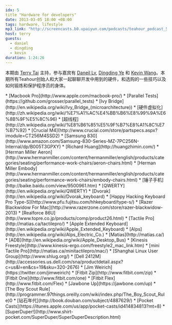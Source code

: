 ```yaml
---
idx: 5
title "Hardware for developers"
date: 2013-03-05 18:00 +08:00
tags: hardware, lifestyle
mp3_link: "http://screencasts.b0.upaiyun.com/podcasts/teahour_podcast_5.m4a"
host: terry
guests:
  - daniel
  - dingding
  - kevin
duration: 1:24:26
---
```


本期由 [Terry Tai](http://terrytai.com) 主持，参与嘉宾有 [Daneil Lv](http://lvguoning.com), [Dingding Ye](http://yedingding.com) 和 [Kevin Wang](http://knwang.com)。本期所有Teahour创始人和大家一起聊聊开发中用到的硬件，和选购的一些技巧以及如何锻炼和保护程序员的身体。


<section class="notes" markdown="1">
* [Macbook Pro](http://www.apple.com/macbook-pro/)
* [Parallel Tests](https://github.com/grosser/parallel_tests)
* [Ivy Bridge](http://en.wikipedia.org/wiki/Ivy_Bridge_(microarchitecture))
* [硬件虚拟化](http://zh.wikipedia.org/wiki/%E7%A1%AC%E4%BB%B6%E8%99%9A%E6%8B%9F%E5%8C%96)
* [超线程](http://zh.wikipedia.org/wiki/%E8%B6%85%E5%9F%B7%E8%A1%8C%E7%B7%92)
* [Crucial M4](http://www.crucial.com/store/partspecs.aspx?imodule=CT256M4SSD2)
* [Samsung 830](http://www.amazon.com/Samsung-830-Series-MZ-7PC256N-Internal/dp/B005T3GPXY)
* [Richard Huang](http://huangzhimin.com/)
* [Herman Miller Aeron](http://www.hermanmiller.com/content/hermanmiller/english/products/categories/seating/performance-work-chairs/aeron-chairs.html)
* [Herman Miller Embody](http://www.hermanmiller.com/content/hermanmiller/english/products/categories/seating/performance-work-chairs/embody-chairs.html)
* [锤子手机](http://baike.baidu.com/view/9500961.htm)
* [QWERTY](http://en.wikipedia.org/wiki/QWERTY)
* [Dvorak](http://en.wikipedia.org/wiki/Dvorak_keyboard)
* [Happy Hacking Keyboard Pro Type-S](http://www.pfu.fujitsu.com/hhkeyboard/type-s/)
* [Razer Blackwidow For Mac](http://www.razerzone.com/store/razer-blackwidow-2013)
* [Realforce 86U](http://www.topre.co.jp/products/comp/product26.html)
* [Tactile Pro](http://matias.ca/tactilepro/)
* [Apple Extended Keyboard](http://en.wikipedia.org/wiki/Apple_Extended_Keyboard)
* [Alps](http://en.wikipedia.org/wiki/Alps_Electric_Co.)
* [Matias](http://matias.ca/)
* [ADB](http://en.wikipedia.org/wiki/Apple_Desktop_Bus)
* [Kinesis Freestyle](http://www.kinesis-ergo.com/freestyle2_mac_link.htm)
* [mini Tactile Pro](http://matias.ca/minitactilepro/mac/)
* [Shanghai Linux User Group](http://www.shlug.org/)
* [Dell 2412M](http://accessories.us.dell.com/sna/productdetail.aspx?c=us&l=en&cs=19&sku=320-2676)
* [Jim Weirich](https://twitter.com/jimweirich)
* [Fitbit Zip](http://www.fitbit.com/zip)
* [Fitbit One](http://www.fitbit.com/one)
* [Fitbit Flex](http://www.fitbit.com/Flex)
* [Jawbone Up](https://jawbone.com/up)
* [The Boy Scout Rule](http://programmer.97things.oreilly.com/wiki/index.php/The_Boy_Scout_Rule)0
* [钻石年代](http://book.douban.com/subject/4887629/)
* [Pocket Casts](https://itunes.apple.com/us/app/pocket-casts/id414834813?mt=8)
* [SuperDuper!](http://www.shirt-pocket.com/SuperDuper/SuperDuperDescription.html)
</section>

